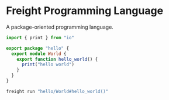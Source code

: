 # Freight Programming Language

A package-oriented programming language.

```typescript
import { print } from "io"

export package "hello" {
  export module World {
    export function hello_world() {
      print("hello world")
    }
  }
}
```

```sh
freight run "hello/World#hello_world()"
```
